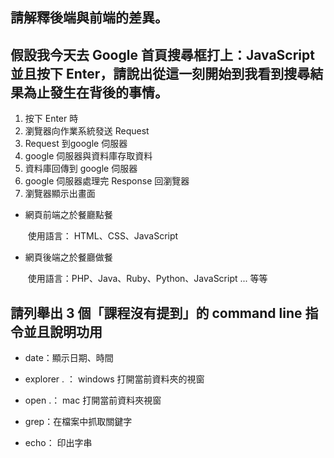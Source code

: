 ## 請解釋後端與前端的差異。


## 假設我今天去 Google 首頁搜尋框打上：JavaScript 並且按下 Enter，請說出從這一刻開始到我看到搜尋結果為止發生在背後的事情。

1. 按下 Enter 時
2. 瀏覽器向作業系統發送 Request
3.  Request 到google 伺服器
4. google 伺服器與資料庫存取資料
5. 資料庫回傳到 google 伺服器
6. google 伺服器處理完 Response 回瀏覽器
7. 瀏覽器顯示出畫面



* 網頁前端之於餐廳點餐

  ​	使用語言： HTML、CSS、JavaScript

* 網頁後端之於餐廳做餐

  ​	使用語言：PHP、Java、Ruby、Python、JavaScript ... 等等



## 請列舉出 3 個「課程沒有提到」的 command line 指令並且說明功用

* date：顯示日期、時間

* explorer . ： windows 打開當前資料夾的視窗

* open .： mac 打開當前資料夾視窗

* grep：在檔案中抓取關鍵字

* echo： 印出字串